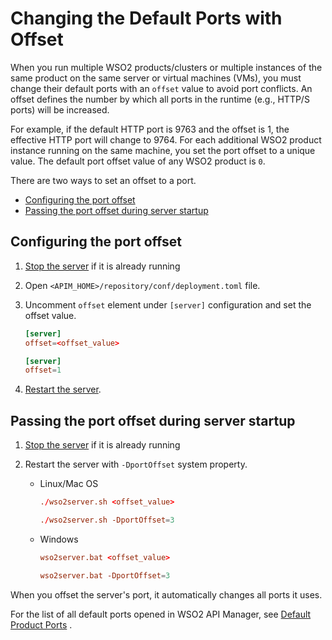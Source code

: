 # Changing the Default Ports with Offset

When you run multiple WSO2 products/clusters or multiple instances of the same product on the same server or virtual machines (VMs), you must change their default ports with an `offset` value to avoid port conflicts. An offset defines the number by which all ports in the runtime (e.g., HTTP/S ports) will be increased. 

For example, if the default HTTP port is 9763 and the offset is 1, the effective HTTP port will change to 9764. For each additional WSO2 product instance running on the same machine, you set the port offset to a unique value. The default port offset value of any WSO2 product is `0`.

There are two ways to set an offset to a port.

-   [Configuring the port offset](#configuring-the-port-offset)
-   [Passing the port offset during server startup](#passing-the-port-offset-during-server-startup)

## Configuring the port offset

1. [Stop the server]({{base_path}}/InstallAndSetup/InstallationGuide/running-the-product/#stopping-the-server) if it is already running

2.  Open `<APIM_HOME>/repository/conf/deployment.toml` file.

3.  Uncomment `offset` element under `[server]` configuration and set the offset value.


    ```toml tab="Format"
    [server]
    offset=<offset_value>
    ```
   
    ```toml  tab="Example"
    [server]
    offset=1
    ```

4. [Restart the server]({{base_path}}/InstallAndSetup/InstallationGuide/running-the-product/).

## Passing the port offset during server startup

1.  [Stop the server]({{base_path}}/InstallAndSetup/InstallationGuide/running-the-product/#stopping-the-server) if it is already running

2.  Restart the server with `-DportOffset` system property.

    - Linux/Mac OS
    
        ```toml tab="Format"
        ./wso2server.sh <offset_value>
        ```
        
        ```toml tab="Example"
        ./wso2server.sh -DportOffset=3
        ```
        
    - Windows
    
        ```toml tab="Format"
        wso2server.bat <offset_value>
        ```
        
        ```toml tab="Example"
        wso2server.bat -DportOffset=3
        ```

When you offset the server's port, it automatically changes all ports it uses. 

For the list of all default ports opened in WSO2 API Manager, see [Default Product Ports]({{base_path}}Administer/ProductConfigurations/default-product-ports/) .
